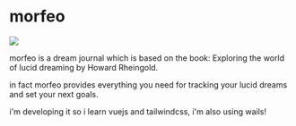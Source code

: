 # morfeo

<img src="https://covers.openlibrary.org/b/id/6497729-L.jpg"/>

morfeo is a dream journal which is based on the book: Exploring the world of lucid dreaming by Howard Rheingold.

in fact morfeo provides everything you need for tracking your lucid dreams and set your next goals.

i'm developing it so i learn vuejs and tailwindcss, i'm also using wails!
